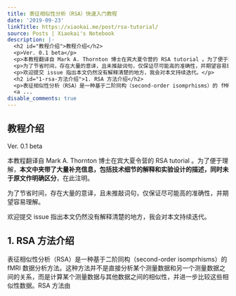 ```yaml
---
title: 表征相似性分析（RSA）快速入门教程
date: '2019-09-23'
linkTitle: https://xiaokai.me/post/rsa-tutorial/
source: Posts | Xiaokai's Notebook
description: |-
  <h2 id="教程介绍">教程介绍</h2>
  <p>Ver. 0.1 beta</p>
  <p>本教程翻译自 Mark A. Thornton 博士在宾大夏令营的 RSA tutorial 。为了便于理解，<strong>本文中夹带了大量补充信息，包括技术细节的解释和实验设计的描述，同时未于原文作明确区分</strong>，在此注明。</p>
  <p>为了节省时间，存在大量的意译，且未推敲词句，仅保证尽可能高的准确性，并期望容易理解。</p>
  <p>欢迎提交 issue 指出本文仍然没有解释清楚的地方，我会对本文持续迭代。</p>
  <h2 id="1-rsa-方法介绍">1. RSA 方法介绍</h2>
  <p>表征相似性分析（RSA）是一种基于二阶同构（second-order isomprhisms）的 fMRI 数据分析方法。这种方法并不是直接分析某个测量数据和另一个测量数据之间的关系，而是计算某个测量数据与其他数据之间的相似性，并进一步比较这些相似性数据。RSA 方法由
  <a ...
disable_comments: true
---
```

<h2 id="教程介绍">教程介绍</h2>
<p>Ver. 0.1 beta</p>
<p>本教程翻译自 Mark A. Thornton 博士在宾大夏令营的 RSA tutorial 。为了便于理解，<strong>本文中夹带了大量补充信息，包括技术细节的解释和实验设计的描述，同时未于原文作明确区分</strong>，在此注明。</p>
<p>为了节省时间，存在大量的意译，且未推敲词句，仅保证尽可能高的准确性，并期望容易理解。</p>
<p>欢迎提交 issue 指出本文仍然没有解释清楚的地方，我会对本文持续迭代。</p>
<h2 id="1-rsa-方法介绍">1. RSA 方法介绍</h2>
<p>表征相似性分析（RSA）是一种基于二阶同构（second-order isomprhisms）的 fMRI 数据分析方法。这种方法并不是直接分析某个测量数据和另一个测量数据之间的关系，而是计算某个测量数据与其他数据之间的相似性，并进一步比较这些相似性数据。RSA 方法由
<a ...